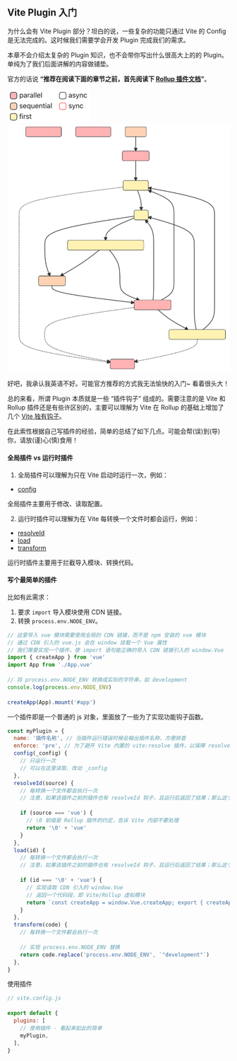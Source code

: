 ## Vite Plugin 入门

为什么会有 Vite Plugin 部分？坦白的说，一些复杂的功能只通过 Vite 的 Config 是无法完成的。这时候我们需要学会开发 Plugin 完成我们的需求。

本章不会介绍太复杂的 Plugin 知识，也不会带你写出什么很高大上的的 Plugin。单纯为了我们后面讲解的内容做铺垫。

官方的话说 **“推荐在阅读下面的章节之前，首先阅读下 [Rollup 插件文档](https://rollupjs.org/guide/en/#plugin-development)”**。

<img width="187" src="../images/rollup-plugin-classify.png" >
<br>
<img width="775" src="../images/rollup-plugin-process.svg" >

好吧，我承认我英语不好。可能官方推荐的方式我无法愉快的入门~ 看着很头大！

总的来看，所谓 Plugin 本质就是一些 “插件钩子” 组成的。需要注意的是 Vite 和 Rollup 插件还是有些许区别的，主要可以理解为 Vite 在 Rollup 的基础上增加了几个 [Vite 独有钩子](https://cn.vitejs.dev/guide/api-plugin.html#vite-specific-hooks)。

在此索性根据自己写插件的经验，简单的总结了如下几点。可能会帮(误)到(导)你，请放(谨)心(慎)食用！

#### 全局插件 vs 运行时插件

1. 全局插件可以理解为只在 Vite 启动时运行一次，例如：

- [config](https://cn.vitejs.dev/guide/api-plugin.html#config)

全局插件主要用于修改、读取配置。

2. 运行时插件可以理解为在 Vite 每转换一个文件时都会运行，例如：

- [resolveId](https://rollupjs.org/guide/en/#resolveid)
- [load](https://rollupjs.org/guide/en/#load)
- [transform](https://rollupjs.org/guide/en/#transform)

运行时插件主要用于拦截导入模块、转换代码。

#### 写个最简单的插件

比如有此需求：

1. 要求 `import` 导入模块使用 CDN 链接。
2. 转换 `process.env.NODE_ENV`。

```js
// 这里导入 vue 模块需要使用全局的 CDN 链接，而不是 npm 安装的 vue 模块
// 通过 CDN 引入的 vue.js 会在 window 挂载一个 Vue 属性
// 我们需要实现一个插件，使 import 语句能正确的导入 CDN 链接引入的 window.Vue
import { createApp } from 'vue'
import App from './App.vue'

// 将 process.env.NODE_ENV 转换成实际的字符串，如 development
console.log(process.env.NODE_ENV)

createApp(App).mount('#app')
```

一个插件即是一个普通的 js 对象，里面放了一些为了实现功能钩子函数。

```js
const myPlugin = {
  name: '插件名称', // 当插件运行错误时候会输出插件名称，方便排查
  enforce: 'pre', // 为了避开 Vite 内置的 vite:resolve 插件，以保障 resolveId 能够被执行
  config(_config) {
    // 只运行一次
    // 可以在这里读取、改动 _config
  },
  resolveId(source) {
    // 每转换一个文件都会执行一次
    // 注意，如果该插件之前的插件也有 resolveId 钩子，且运行后返回了结果；那么这个钩子就不会被调用了！

    if (source === 'vue') {
      // \0 前缀是 Rollup 插件的约定，告诉 Vite 内部不要处理
      return '\0' + 'vue'
    }
  },
  load(id) {
    // 每转换一个文件都会执行一次
    // 注意，如果该插件之前的插件也有 resolveId 钩子，且运行后返回了结果；那么这个钩子就不会被调用了！

    if (id === '\0' + 'vue') {
      // 实现读取 CDN 引入的 window.Vue
      // 返回一个代码段，即 Vite/Rollup 虚拟模块
      return `const createApp = window.Vue.createApp; export { createApp }`
    }
  },
  transform(code) {
    // 每转换一个文件都会执行一次

    // 实现 process.env.NODE_ENV 替换
    return code.replace('process.env.NODE_ENV', `"development"`)
  },
}
```

使用插件

```js
// vite.config.js

export default {
  plugins: [
    // 使用插件 - 看起来如此的简单
    myPlugin,
  ],
}
```
